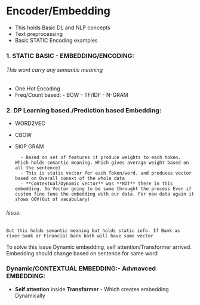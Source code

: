 # Encoder/Embedding

- This holds Basic DL and NLP concepts
- Text preprocessing
- Basic STATIC Encoding examples

### 1. STATIC BASIC - EMBEDDING/ENCODING:

###### This wont carry any semantic meaning

- One Hot Encoding
- Freq/Count based: - BOW - TF/IDF - N-GRAM

### 2. DP Learning based./Prediction based Embedding:

- WORD2VEC
- CBOW
- SKIP GRAM

        - Based on set of features it produce weights to each token. Which holds semantic meaning. Which gives average weight based on all the sentence)
        - This is static vector for each Token/word. and produces vector based on Overall conext of the whole data
        - **Contextual/Dynamic vector** was **NOT** there in this embedding. So Vector going to be same throught the process Even if custom fine tune the embedding with our data. For new data again it shows OOV(Out of vacabulary)

###### Issue:

    But this holds semantic meaning but holds static info. If Bank as river bank or Financial bank both will have same vector

To solve this issue Dynamic embedding, self attention/Transformer arrived. Embedding should change based on sentence for same word

### Dynamic/CONTEXTUAL EMBEDDING:- Advnavced EMBEDDING:

- **Self attention** inside **Transformer** - Which creates embedding Dynamically
